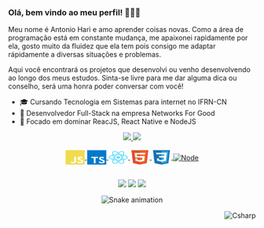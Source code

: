 ### Olá, bem vindo ao meu perfil! 🐱‍👤🚀

Meu nome é Antonio Hari e amo aprender coisas novas. Como a área de programação está em constante mudança, me apaixonei rapidamente por ela, gosto muito da fluidez que ela tem pois consigo me adaptar rápidamente a diversas situações e problemas.

Aqui você encontrará os projetos que desenvolvi ou venho desenvolvendo ao longo dos meus estudos. Sinta-se livre para me dar alguma dica ou conselho, será uma honra poder conversar com você!

- 🎓 Cursando Tecnologia em Sistemas para internet no IFRN-CN
- 🔭 Desenvolvedor Full-Stack na empresa Networks For Good
- 🌱 Focado em dominar ReacJS, React Native e NodeJS

<div align="center">
  <a href="https://github.com/hari6091">
  <img height="180em" src="https://github-readme-stats.vercel.app/api?username=hari6091&show_icons=true&theme=dracula&include_all_commits=true&count_private=true"/>
  <img height="180em" src="https://github-readme-stats.vercel.app/api/top-langs/?username=hari6091&layout=compact&langs_count=7&theme=dracula"/>
</div>

<div align="center"><br>
  <img align="center" alt="Js" height="30" width="40" src="https://raw.githubusercontent.com/devicons/devicon/master/icons/javascript/javascript-plain.svg">
  <img align="center" alt="Ts" height="30" width="40" src="https://raw.githubusercontent.com/devicons/devicon/master/icons/typescript/typescript-plain.svg">
  <img align="center" alt="React" height="30" width="40" src="https://raw.githubusercontent.com/devicons/devicon/master/icons/react/react-original.svg">
  <img align="center" alt="HTML" height="30" width="40" src="https://raw.githubusercontent.com/devicons/devicon/master/icons/html5/html5-original.svg">
  <img align="center" alt="CSS" height="30" width="40" src="https://raw.githubusercontent.com/devicons/devicon/master/icons/css3/css3-original.svg">
  <img align="center" alt="Node" height="30" width="40"  src="https://cdn.jsdelivr.net/gh/devicons/devicon/icons/nodejs/nodejs-original.svg" />
</div>

##

<div align="center"> 
  <a href="https://instagram.com/__.h.ari._" target="_blank"><img src="https://img.shields.io/badge/-Instagram-%23E4405F?style=for-the-badge&logo=instagram&logoColor=white" target="_blank"></a>
  <a href = "mailto:hari.junior19"><img src="https://img.shields.io/badge/-Gmail-%23333?style=for-the-badge&logo=gmail&logoColor=white" target="_blank"></a>
  <a href="www.linkedin.com/in/hari6091" target="_blank"><img src="https://img.shields.io/badge/-LinkedIn-%230077B5?style=for-the-badge&logo=linkedin&logoColor=white" target="_blank"></a>
 
  ![Snake animation](https://github.com/hari6091/hari6091/blob/output/github-contribution-grid-snake.svg)
 
 
 <div align="right">
    <img align="center" alt="Csharp" height="30" width="150" src="https://komarev.com/ghpvc/?username=hari6091&color=58fe88" alt="alexsgross" />
 </div>
 
</div>

